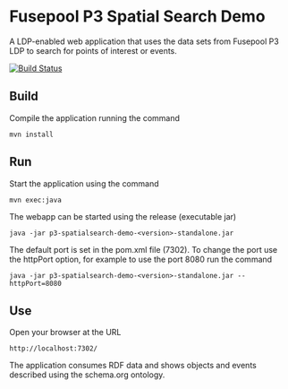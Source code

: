 Fusepool P3 Spatial Search Demo
============================

A LDP-enabled web application that uses the data sets from Fusepool P3 LDP to search for points of interest or events.

[![Build Status](https://travis-ci.org/fusepoolP3/p3-spatialsearch-demo.svg?branch=master)](https://travis-ci.org/fusepoolP3/p3-spatialsearch-demo)

## Build
Compile the application running the command

    mvn install

## Run
Start the application using the command

    mvn exec:java

The webapp can be started using the release (executable jar)

    java -jar p3-spatialsearch-demo-<version>-standalone.jar

The default port is set in the pom.xml file (7302). To change the port use the httpPort option, for example to use the port 8080 run the command

    java -jar p3-spatialsearch-demo-<version>-standalone.jar --httpPort=8080

## Use
Open your browser at the URL

    http://localhost:7302/

The application consumes RDF data and shows objects and events described using the schema.org ontology.
